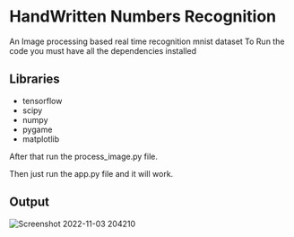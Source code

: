 # HandWritten Numbers Recognition
An Image processing based real time recognition 
mnist dataset
To Run the code you must have all the dependencies installed
  
## Libraries
- tensorflow
- scipy
- numpy
- pygame
- matplotlib

After that run the process_image.py file.

Then just run the app.py file and it will work.

## Output

![Screenshot 2022-11-03 204210](https://user-images.githubusercontent.com/72182690/199759665-912a16bd-b7da-42ba-9f1b-53e029be0b6c.png)
